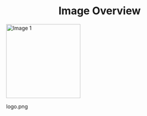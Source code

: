 <h1 style ="text-align: center;"> Image Overview </h1>
<div>
<div style="width="20%">
<img src="https://media.evkx.net/multimedia/models/kgm/logo_xst.png" alt="Image 1" style="width: 200px;">
<p>logo.png</p>
</div>
</div>
